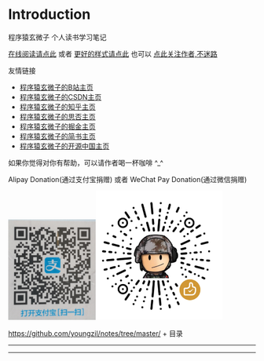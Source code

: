 # Introduction

程序猿玄微子 个人读书学习笔记

[在线阅读请点此](https://youngzil.github.io/notes) 或者 [更好的样式请点此](https://youngzil.gitbook.io/notes) 也可以 [点此关注作者,不迷路](https://github.com/youngzil)


友情链接
- [程序猿玄微子的B站主页](https://space.bilibili.com/7683551)
- [程序猿玄微子的CSDN主页](https://blog.csdn.net/youngzil)
- [程序猿玄微子的知乎主页](https://www.zhihu.com/people/youngzil)
- [程序猿玄微子的思否主页](https://segmentfault.com/u/youngzil)
- [程序猿玄微子的掘金主页](https://juejin.cn/user/1046390801185517)
- [程序猿玄微子的简书主页](https://www.jianshu.com/u/6b1c28786d01)
- [程序猿玄微子的开源中国主页](https://my.oschina.net/youngzil)



如果你觉得对你有帮助，可以请作者喝一杯咖啡 ^_^

Alipay Donation(通过支付宝捐赠)  或者 WeChat Pay Donation(通过微信捐赠)

<img src="images/Alipay_donate.jpg" alt="Alipay Donation" style="zoom: 20%;" /><img src="images/WeChatPay.png" alt="WeChat Pay Donation" style="zoom:55%;" />





https://github.com/youngzil/notes/tree/master/ + 目录




---------------------------------------------------------------------------------------------------------------------
[notes]:https://github.com/youngzil/notes
[oss-example]:https://github.com/youngzil/oss-example
[quickstart-all]:https://github.com/youngzil/quickstart-all
[quickstart-application-container]:https://github.com/youngzil/quickstart-application-container
[quickstart-cache]:https://github.com/youngzil/quickstart-cache
[quickstart-config]:https://github.com/youngzil/quickstart-config
[quickstart-container]:https://github.com/youngzil/quickstart-container
[quickstart-cpp]:https://github.com/youngzil/quickstart-cpp
[quickstart-data]:https://github.com/youngzil/quickstart-data
[quickstart-database]:https://github.com/youngzil/quickstart-database
[quickstart-framework]:https://github.com/youngzil/quickstart-framework
[quickstart-front]:https://github.com/youngzil/quickstart-front
[quickstart-gateway]:https://github.com/youngzil/quickstart-gateway
[quickstart-golang]:https://github.com/youngzil/quickstart-golang
[quickstart-http]:https://github.com/youngzil/quickstart-http
[quickstart-javase9]:https://github.com/youngzil/quickstart-javase9
[quickstart-micronaut]:https://github.com/youngzil/quickstart-micronaut
[quickstart-modular]:https://github.com/youngzil/quickstart-modular
[quickstart-monitor]:https://github.com/youngzil/quickstart-monitor
[quickstart-mq]:https://github.com/youngzil/quickstart-mq
[quickstart-netflix]:https://github.com/youngzil/quickstart-netflix
[quickstart-python]:https://github.com/youngzil/quickstart-python
[quickstart-reactive]:https://github.com/youngzil/quickstart-reactive
[quickstart-register]:https://github.com/youngzil/quickstart-register
[quickstart-remoting]:https://github.com/youngzil/quickstart-remoting
[quickstart-rpc]:https://github.com/youngzil/quickstart-rpc
[quickstart-sofa]:https://github.com/youngzil/quickstart-sofa
[quickstart-spring-boot]:https://github.com/youngzil/quickstart-spring-boot
[quickstart-spring-boot2]:https://github.com/youngzil/quickstart-spring-boot2
[quickstart-spring-cloud]:https://github.com/youngzil/quickstart-spring-cloud
[quickstart-spring-cloud2]:https://github.com/youngzil/quickstart-spring-cloud2
[quickstart-spring-data]:https://github.com/youngzil/quickstart-spring-data
[quickstart-spring-framework]:https://github.com/youngzil/quickstart-spring-framework
[quickstart-test]:https://github.com/youngzil/quickstart-test
[quickstart-tools]:https://github.com/youngzil/quickstart-tools
[quickstart-webservice]:https://github.com/youngzil/quickstart-webservice
[youngzil.github.io]:https://github.com/youngzil/youngzil.github.io

---------------------------------------------------------------------------------------------------------------------


